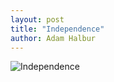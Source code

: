 ```yaml
---
layout: post
title: "Independence"
author: Adam Halbur
---
```


![Independence](https://www.flickr.com/photos/158411238@N02/50754197811/in/dateposted-public/)
